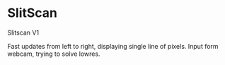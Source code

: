 SlitScan
========

Slitscan V1

Fast updates from left to right, displaying single line of pixels.
Input form webcam, trying to solve lowres.
